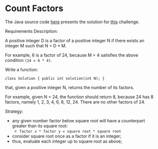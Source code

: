 # Count Factors

The Java source code [here](CountFactors.java) presents the solution for [this](https://app.codility.com/programmers/lessons/10-prime_and_composite_numbers/count_factors/) challenge.



Requirements Description:

A positive integer D is a factor of a positive integer N if there exists an integer M such that N = D * M.

For example, 6 is a factor of 24, because M = 4 satisfies the above condition `(24 = 6 * 4)`.

Write a function:

`class Solution { public int solution(int N); }`

that, given a positive integer N, returns the number of its factors.

For example, given N = 24, the function should return 8, because 24 has 8 factors, namely 1, 2, 3, 4, 6, 8, 12, 24. There are no other factors of 24.

Strategy:
 - any given number factor below square root will have a counterpart greater than its square root: 
   - `factor x * factor y = square root * square root`
 - consider square root once as a factor if it is an integer;
 - thus, evaluate each integer up to square root as above;
 